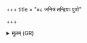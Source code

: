 +++
title = "०८ जनित्रं तन्द्रियाः पुत्रो"

+++
<details><summary>मूलम् (GR)</summary>

(…) जनित्रं +++(see 1a)+++  
तन्द्रियाः पुत्रो ऽसि कोटीया अधि (…) ॥ +++(see 1b-o)+++
</details>